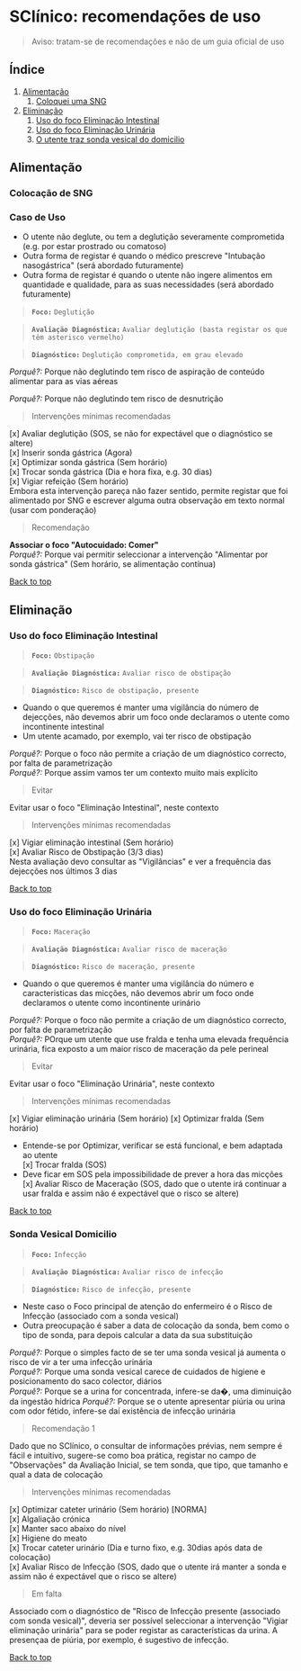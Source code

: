 
# SClínico: recomendações de uso

> Aviso: tratam-se de recomendações e não de um guia oficial de uso

## Índice

  1. [Alimentação](#alimentação)
     1. [Coloquei uma SNG](#colocação-de-SNG)
  2. [Eliminação](#eliminação)
     1. [Uso do foco Eliminação Intestinal](#uso-do-foco-eliminação-intestinal)
     2. [Uso do foco Eliminação Urinária](#uso-do-foco-eliminação-urinária)
     3. [O utente traz sonda vesical do domicilio](#sonda-vesical-domicilio)

## Alimentação

### Colocação de SNG

### Caso de Uso

* O utente não deglute, ou tem a deglutição severamente comprometida (e.g. por estar prostrado ou comatoso)
* Outra forma de registar é quando o médico prescreve "Intubação nasogástrica" (será abordado futuramente)
* Outra forma de registar é quando o utente não ingere alimentos em quantidade e qualidade, para as suas necessidades (será abordado futuramente)

> **`Foco:`** `Deglutição`

> **`Avaliação Diagnóstica:`** `Avaliar deglutição (basta registar os que têm asterisco vermelho)`

> **`Diagnóstico:`** `Deglutição comprometida, em grau elevado`

_Porquê?:_  Porque não deglutindo tem risco de aspiração de conteúdo alimentar para as vias aéreas  

_Porquê?:_  Porque não deglutindo tem risco de desnutrição  

> Intervenções mínimas recomendadas

 [x] Avaliar deglutição (SOS, se não for expectável que o diagnóstico se altere)  
 [x] Inserir sonda gástrica (Agora)  
 [x] Optimizar sonda gástrica (Sem horário)  
 [x] Trocar sonda gástrica (Dia e hora fixa, e.g. 30 dias)  
 [x] Vigiar refeição (Sem horário)  
Embora esta intervenção pareça não fazer sentido, permite registar que foi alimentado por SNG e escrever alguma outra observação em texto normal (usar com ponderação)  

> Recomendação  

**Associar o foco "Autocuidado: Comer"**  
_Porquê?:_ Porque vai permitir seleccionar a intervenção "Alimentar por sonda gástrica" (Sem horário, se alimentação contínua)  

[Back to top](#índice)

## Eliminação

### Uso do foco Eliminação Intestinal

> **`Foco:`** `Obstipação`  

> **`Avaliação Diagnóstica:`** `Avaliar risco de obstipação`  

> **`Diagnóstico:`** `Risco de obstipação, presente`  


* Quando o que queremos é manter uma vigilância do número de dejecções, não devemos abrir um foco onde declaramos o utente como incontinente intestinal  
* Um utente acamado, por exemplo, vai ter risco de obstipação

_Porquê?:_  Porque o foco não permite a criação de um diagnóstico correcto, por falta de parametrização  
_Porquê?:_  Porque assim vamos ter um contexto muito mais explícito  

> Evitar

Evitar usar o foco "Eliminação Intestinal", neste contexto

> Intervenções mínimas recomendadas

[x] Vigiar eliminação intestinal (Sem horário)  
[x] Avaliar Risco de Obstipação (3/3 dias)  
Nesta avaliação devo consultar as "Vigilâncias" e ver a frequência das dejecções nos últimos 3 dias  

[Back to top](#índice)

### Uso do foco Eliminação Urinária

> **`Foco:`** `Maceração`

> **`Avaliação Diagnóstica:`** `Avaliar risco de maceração`

> **`Diagnóstico:`** `Risco de maceração, presente`

* Quando o que queremos é manter uma vigilância do número e caracteristicas das micções, não devemos abrir um foco onde declaramos o utente como incontinente urinário  

_Porquê?:_  Porque o foco não permite a criação de um diagnóstico correcto, por falta de parametrização  
_Porquê?:_  POrque um utente que use fralda e tenha uma elevada frequência urinária, fica exposto a um maior risco de maceração da pele perineal  

> Evitar

Evitar usar o foco "Eliminação Urinária", neste contexto

> Intervenções mínimas recomendadas

[x] Vigiar eliminação urinária (Sem horário)
[x] Optimizar fralda (Sem horário)
  - Entende-se por Optimizar, verificar se está funcional, e bem adaptada ao utente  
[x] Trocar fralda (SOS)
  - Deve ficar em SOS pela impossibilidade de prever a hora das micções  
[x] Avaliar Risco de Maceração (SOS, dado que o utente irá continuar a usar fralda e assim não é expectável que o risco se altere)

[Back to top](#índice)

### Sonda Vesical Domicilio

> **`Foco:`** `Infecção`

> **`Avaliação Diagnóstica:`** `Avaliar risco de infecção`

> **`Diagnóstico:`** `Risco de infecção, presente`

* Neste caso o Foco principal de atenção do enfermeiro é o Risco de Infecção (associado com a sonda vesical)
* Outra preocupação é saber a data de colocação da sonda, bem como o tipo de sonda, para depois calcular a data da sua substituição

_Porquê?:_  Porque o simples facto de se ter uma sonda vesical já aumenta o risco de vir a ter uma infecção urinária  
_Porquê?:_  Porque uma sonda vesical carece de cuidados de higiene e posicionamento do saco colector, diários  
_Porquê?:_  Porque se a urina for concentrada, infere-se da�, uma diminuição da ingestão hídrica
_Porquê?:_  Porque se o utente apresentar piúria ou urina com odor fétido, infere-se daí existência de infecção urinária  

> Recomendação 1

Dado que no SClínico, o consultar de informações prévias, nem sempre é fácil e intuitivo, sugere-se como boa prática, registar no campo de "Observações" da Avaliação Inicial, se tem sonda, que tipo, que tamanho e qual a data de colocação  

> Intervenções mínimas recomendadas

[x] Optimizar cateter urinário (Sem horário) [NORMA]  
	[x] Algaliação crónica  
  [x] Manter saco abaixo do nível  
	[x] Higiene do meato  
[x] Trocar cateter urinário (Dia e turno fixo, e.g. 30dias após data de colocação)  
[x] Avaliar Risco de Infecção (SOS, dado que o utente irá manter a sonda e assim não é expectável que o risco se altere)  

> Em falta

Associado com o diagnóstico de "Risco de Infecção presente (associado com sonda vesical)", deveria ser possível seleccionar a intervenção "Vigiar eliminação urinária" para se poder registar as características da urina. A presençaa de piúria, por exemplo, é sugestivo de infecção.

[Back to top](#índice)
